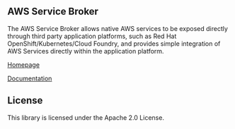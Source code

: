 ## AWS Service Broker

The AWS Service Broker allows native AWS services to be exposed directly through third party application platforms, such as Red Hat OpenShift/Kubernetes/Cloud Foundry, and provides simple integration of AWS Services directly within the application platform.

[Homepage](https://aws.amazon.com/partners/servicebroker/)

[Documentation](/docs/)

## License

This library is licensed under the Apache 2.0 License. 
